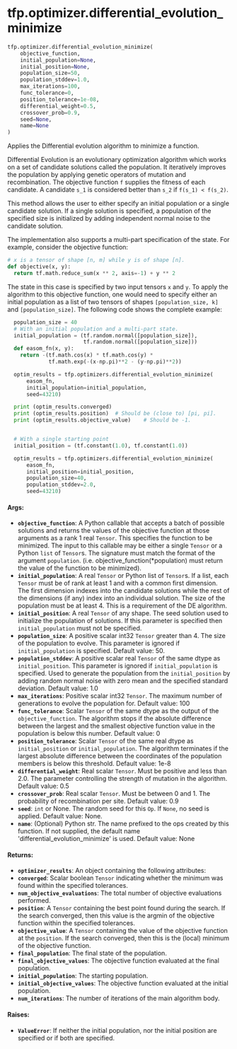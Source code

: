 <div itemscope itemtype="http://developers.google.com/ReferenceObject">
<meta itemprop="name" content="tfp.optimizer.differential_evolution_minimize" />
<meta itemprop="path" content="Stable" />
</div>

# tfp.optimizer.differential_evolution_minimize

``` python
tfp.optimizer.differential_evolution_minimize(
    objective_function,
    initial_population=None,
    initial_position=None,
    population_size=50,
    population_stddev=1.0,
    max_iterations=100,
    func_tolerance=0,
    position_tolerance=1e-08,
    differential_weight=0.5,
    crossover_prob=0.9,
    seed=None,
    name=None
)
```

Applies the Differential evolution algorithm to minimize a function.

Differential Evolution is an evolutionary optimization algorithm which works
on a set of candidate solutions called the population. It iteratively
improves the population by applying genetic operators of mutation and
recombination. The objective function `f` supplies the fitness of each
candidate. A candidate `s_1` is considered better than `s_2` if
`f(s_1) < f(s_2)`.

This method allows the user to either specify an initial population or a
single candidate solution. If a single solution is specified, a population
of the specified size is initialized by adding independent normal noise
to the candidate solution.

The implementation also supports a multi-part specification of the state. For
example, consider the objective function:

```python
# x is a tensor of shape [n, m] while y is of shape [n].
def objective(x, y):
  return tf.math.reduce_sum(x ** 2, axis=-1) + y ** 2
```
The state in this case is specified by two input tensors `x` and `y`. To
apply the algorithm to this objective function, one would need to specify
either an initial population as a list of two tensors of shapes
`[population_size, k]` and `[population_size]`. The following code shows the
complete example:

```python
  population_size = 40
  # With an initial population and a multi-part state.
  initial_population = (tf.random.normal([population_size]),
                        tf.random.normal([population_size]))
  def easom_fn(x, y):
    return -(tf.math.cos(x) * tf.math.cos(y) *
             tf.math.exp(-(x-np.pi)**2 - (y-np.pi)**2))

  optim_results = tfp.optimizers.differential_evolution_minimize(
      easom_fn,
      initial_population=initial_population,
      seed=43210)

  print (optim_results.converged)
  print (optim_results.position)  # Should be (close to) [pi, pi].
  print (optim_results.objective_value)    # Should be -1.


  # With a single starting point
  initial_position = (tf.constant(1.0), tf.constant(1.0))

  optim_results = tfp.optimizers.differential_evolution_minimize(
      easom_fn,
      initial_position=initial_position,
      population_size=40,
      population_stddev=2.0,
      seed=43210)
```

#### Args:

* <b>`objective_function`</b>: A Python callable that accepts a batch of possible
    solutions and returns the values of the objective function at those
    arguments as a rank 1 real `Tensor`. This specifies the function to be
    minimized. The input to this callable may be either a single `Tensor`
    or a Python `list` of `Tensor`s. The signature must match the format of
    the argument `population`. (i.e. objective_function(*population) must
    return the value of the function to be minimized).
* <b>`initial_population`</b>: A real `Tensor` or Python list of `Tensor`s.
    If a list, each `Tensor` must be of rank at least 1 and with a common
    first dimension. The first dimension indexes into the candidate solutions
    while the rest of the dimensions (if any) index into an individual
    solution. The size of the population must be at least 4. This is a
    requirement of the DE algorithm.
* <b>`initial_position`</b>: A real `Tensor` of any shape. The seed solution used
    to initialize the population of solutions. If this parameter is specified
    then `initial_population` must not be specified.
* <b>`population_size`</b>: A positive scalar int32 `Tensor` greater than 4. The
    size of the population to evolve. This parameter is ignored if
    `initial_population` is specified.
    Default value: 50.
* <b>`population_stddev`</b>: A positive scalar real `Tensor` of the same dtype
    as `initial_position`. This parameter is ignored if `initial_population`
    is specified. Used to generate the population from the `initial_position`
    by adding random normal noise with zero mean and the specified standard
    deviation.
    Default value: 1.0
* <b>`max_iterations`</b>: Positive scalar int32 `Tensor`. The maximum number of
    generations to evolve the population for.
    Default value: 100
* <b>`func_tolerance`</b>: Scalar `Tensor` of the same dtype as the output of the
    `objective_function`. The algorithm stops if the absolute difference
    between the largest and the smallest objective function value in the
    population is below this number.
    Default value: 0
* <b>`position_tolerance`</b>: Scalar `Tensor` of the same real dtype as
    `initial_position` or `initial_population`. The algorithm terminates if
    the largest absolute difference between the coordinates of the population
    members is below this threshold.
    Default value: 1e-8
* <b>`differential_weight`</b>: Real scalar `Tensor`. Must be positive and less than
    2.0. The parameter controlling the strength of mutation in the algorithm.
    Default value: 0.5
* <b>`crossover_prob`</b>: Real scalar `Tensor`. Must be between 0 and 1. The
    probability of recombination per site.
    Default value: 0.9
* <b>`seed`</b>: `int` or None. The random seed for this `Op`. If `None`, no seed is
    applied.
    Default value: None.
* <b>`name`</b>: (Optional) Python str. The name prefixed to the ops created by this
    function. If not supplied, the default name
    'differential_evolution_minimize' is used.
    Default value: None


#### Returns:

* <b>`optimizer_results`</b>: An object containing the following attributes:
* <b>`converged`</b>: Scalar boolean `Tensor` indicating whether the minimum was
      found within the specified tolerances.
* <b>`num_objective_evaluations`</b>: The total number of objective
      evaluations performed.
* <b>`position`</b>: A `Tensor` containing the best point found during the search.
      If the search converged, then this value is the argmin of the
      objective function within the specified tolerances.
* <b>`objective_value`</b>: A `Tensor` containing the value of the objective
      function at the `position`. If the search
      converged, then this is the (local) minimum of
      the objective function.
* <b>`final_population`</b>: The final state of the population.
* <b>`final_objective_values`</b>: The objective function evaluated at the
      final population.
* <b>`initial_population`</b>: The starting population.
* <b>`initial_objective_values`</b>: The objective function evaluated at the
      initial population.
* <b>`num_iterations`</b>: The number of iterations of the main algorithm body.


#### Raises:

* <b>`ValueError`</b>: If neither the initial population, nor the initial position
    are specified or if both are specified.